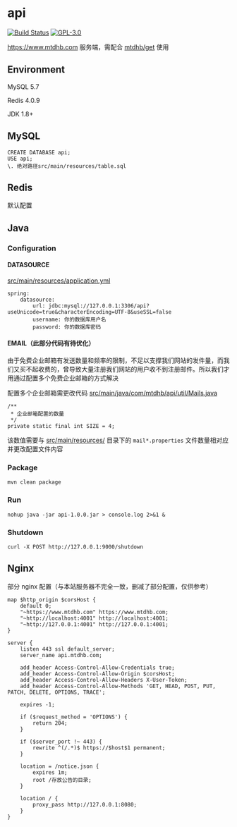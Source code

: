 # api

[![Build Status](https://travis-ci.com/mtdhb/api.svg?branch=master)](https://travis-ci.com/mtdhb/api)
[![GPL-3.0](https://img.shields.io/badge/license-GPL--3.0-blue.svg)](LICENSE)

https://www.mtdhb.com 服务端，需配合 [mtdhb/get](https://github.com/mtdhb/get) 使用

## Environment

MySQL 5.7

Redis 4.0.9

JDK 1.8+

## MySQL

```
CREATE DATABASE api;
USE api;
\. 绝对路径src/main/resources/table.sql
```

## Redis

默认配置

## Java

### Configuration

#### DATASOURCE

[src/main/resources/application.yml](src/main/resources/application.yml)

```
spring:
    datasource:
        url: jdbc:mysql://127.0.0.1:3306/api?useUnicode=true&characterEncoding=UTF-8&useSSL=false
        username: 你的数据库用户名
        password: 你的数据库密码
```

#### EMAIL（此部分代码有待优化）

由于免费企业邮箱有发送数量和频率的限制，不足以支撑我们网站的发件量，而我们又买不起收费的，曾导致大量注册我们网站的用户收不到注册邮件。所以我们才用通过配置多个免费企业邮箱的方式解决

配置多个企业邮箱需更改代码
[src/main/java/com/mtdhb/api/util/Mails.java](src/main/java/com/mtdhb/api/util/Mails.java)

```
/**
 * 企业邮箱配置的数量
 */
private static final int SIZE = 4;
```

该数值需要与 [src/main/resources/](src/main/resources/) 目录下的 `mail*.properties` 文件数量相对应并更改配置文件内容

### Package

```
mvn clean package
```

### Run

```
nohup java -jar api-1.0.0.jar > console.log 2>&1 &
```

### Shutdown

```
curl -X POST http://127.0.0.1:9000/shutdown
```

## Nginx

部分 nginx 配置（与本站服务器不完全一致，删减了部分配置，仅供参考）

```nginx
map $http_origin $corsHost {
    default 0;
    "~https://www.mtdhb.com" https://www.mtdhb.com;
    "~http://localhost:4001" http://localhost:4001;
    "~http://127.0.0.1:4001" http://127.0.0.1:4001;
}

server {
    listen 443 ssl default_server;
    server_name api.mtdhb.com;

    add_header Access-Control-Allow-Credentials true;
    add_header Access-Control-Allow-Origin $corsHost;
    add_header Access-Control-Allow-Headers X-User-Token;
    add_header Access-Control-Allow-Methods 'GET, HEAD, POST, PUT, PATCH, DELETE, OPTIONS, TRACE';

    expires -1;

    if ($request_method = 'OPTIONS') {
        return 204;
    }

    if ($server_port !~ 443) {
        rewrite ^(/.*)$ https://$host$1 permanent;
    }

    location = /notice.json {
        expires 1m;
        root /存放公告的目录;
    }

    location / {
        proxy_pass http://127.0.0.1:8080;
    }
}
```
